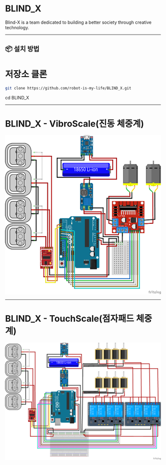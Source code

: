 # BLIND_X
Blind-X is a team dedicated to building a better society through creative technology.

---
## 📦 설치 방법

# 저장소 클론

```bash
git clone https://github.com/robot-is-my-life/BLIND_X.git
```
cd BLIND_X


---

# BLIND_X - VibroScale(진동 체중계)
![diagram-VibroScale](images/diagram_vib.png)


---

# BLIND_X - TouchScale(점자패드 체중계)
![diagram-TouchScale](images/diagram_braile.png)
